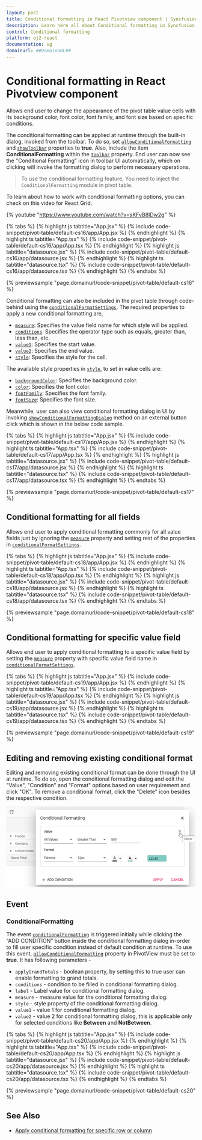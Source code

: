 ```yaml
---
layout: post
title: Conditional formatting in React Pivotview component | Syncfusion
description: Learn here all about Conditional formatting in Syncfusion React Pivotview component of Syncfusion Essential JS 2 and more.
control: Conditional formatting 
platform: ej2-react
documentation: ug
domainurl: ##DomainURL##
---
```


# Conditional formatting in React Pivotview component

Allows end user to change the appearance of the pivot table value cells with its background color, font color, font family, and font size based on specific conditions.

The conditional formatting can be applied at runtime through the built-in dialog, invoked from the toolbar. To do so, set [`allowConditionalFormatting`](https://ej2.syncfusion.com/react/documentation/api/pivotview/#allowconditionalformatting) and [`showToolbar`](https://ej2.syncfusion.com/react/documentation/api/pivotview/#showtoolbar) properties to **true**. Also, include the item **ConditionalFormatting** within the [`toolbar`](https://ej2.syncfusion.com/react/documentation/api/pivotview/#toolbar) property. End user can now see the "Conditional Formatting" icon in toolbar UI automatically, which on clicking will invoke the formatting dialog to perform necessary operations.

> To use the conditional formatting feature, You need to inject the `ConditionalFormatting` module in pivot table.

To learn about how to work with conditional formatting options, you can check on this video for React Grid.

{% youtube "https://www.youtube.com/watch?v=sKFvB8lDw2g" %}

{% tabs %}
{% highlight js tabtitle="App.jsx" %}
{% include code-snippet/pivot-table/default-cs16/app/App.jsx %}
{% endhighlight %}
{% highlight ts tabtitle="App.tsx" %}
{% include code-snippet/pivot-table/default-cs16/app/App.tsx %}
{% endhighlight %}
{% highlight js tabtitle="datasource.jsx" %}
{% include code-snippet/pivot-table/default-cs16/app/datasource.jsx %}
{% endhighlight %}
{% highlight ts tabtitle="datasource.tsx" %}
{% include code-snippet/pivot-table/default-cs16/app/datasource.tsx %}
{% endhighlight %}
{% endtabs %}

 {% previewsample "page.domainurl/code-snippet/pivot-table/default-cs16" %}

Conditional formatting can also be included in the pivot table through code-behind using the [`conditionalFormatSettings`](https://ej2.syncfusion.com/react/documentation/api/pivotview/dataSourceSettings/#conditionalformatsettings). The required properties to apply a new conditional formatting are,

* [`measure`](https://ej2.syncfusion.com/react/documentation/api/pivotview/conditionalFormatSettings/#measure): Specifies the value field name for which style will be applied.
* [`conditions`](https://ej2.syncfusion.com/react/documentation/api/pivotview/conditionalFormatSettings/#conditions): Specifies the operator type such as equals, greater than, less than, etc.
* [`value1`](https://ej2.syncfusion.com/react/documentation/api/pivotview/conditionalFormatSettings/#value1): Specifies the start value.
* [`value2`](https://ej2.syncfusion.com/react/documentation/api/pivotview/conditionalFormatSettings/#value2): Specifies the end value.
* [`style`](https://ej2.syncfusion.com/react/documentation/api/pivotview/conditionalFormatSettings/#style): Specifies the style for the cell.

The available style properties in [`style`](https://ej2.syncfusion.com/react/documentation/api/pivotview/conditionalFormatSettings/#style), to set in value cells are:

* [`backgroundColor`](https://ej2.syncfusion.com/react/documentation/api/pivotview/style/#backgroundcolor): Specifies the background color.
* [`color`](https://ej2.syncfusion.com/react/documentation/api/pivotview/style/#color): Specifies the font color.
* [`fontFamily`](https://ej2.syncfusion.com/react/documentation/api/pivotview/style/#fontfamily): Specifies the font family.
* [`fontSize`](https://ej2.syncfusion.com/react/documentation/api/pivotview/style/#fontsize): Specifies the font size.

Meanwhile, user can also view conditional formatting dialog in UI by invoking [`showConditionalFormattingDialog`](https://ej2.syncfusion.com/react/documentation/api/pivotview/#showconditionalformattingdialog) method on an external button click which is shown in the below code sample.

{% tabs %}
{% highlight js tabtitle="App.jsx" %}
{% include code-snippet/pivot-table/default-cs17/app/App.jsx %}
{% endhighlight %}
{% highlight ts tabtitle="App.tsx" %}
{% include code-snippet/pivot-table/default-cs17/app/App.tsx %}
{% endhighlight %}
{% highlight js tabtitle="datasource.jsx" %}
{% include code-snippet/pivot-table/default-cs17/app/datasource.jsx %}
{% endhighlight %}
{% highlight ts tabtitle="datasource.tsx" %}
{% include code-snippet/pivot-table/default-cs17/app/datasource.tsx %}
{% endhighlight %}
{% endtabs %}

 {% previewsample "page.domainurl/code-snippet/pivot-table/default-cs17" %}

## Conditional formatting for all fields

Allows end user to apply conditional formatting commonly for all value fields just by ignoring the [`measure`](https://ej2.syncfusion.com/react/documentation/api/pivotview/conditionalFormatSettings/#measure) property and setting rest of the properties in [`conditionalFormatSettings`](https://ej2.syncfusion.com/react/documentation/api/pivotview/dataSourceSettings/#conditionalformatsettings).

{% tabs %}
{% highlight js tabtitle="App.jsx" %}
{% include code-snippet/pivot-table/default-cs18/app/App.jsx %}
{% endhighlight %}
{% highlight ts tabtitle="App.tsx" %}
{% include code-snippet/pivot-table/default-cs18/app/App.tsx %}
{% endhighlight %}
{% highlight js tabtitle="datasource.jsx" %}
{% include code-snippet/pivot-table/default-cs18/app/datasource.jsx %}
{% endhighlight %}
{% highlight ts tabtitle="datasource.tsx" %}
{% include code-snippet/pivot-table/default-cs18/app/datasource.tsx %}
{% endhighlight %}
{% endtabs %}

 {% previewsample "page.domainurl/code-snippet/pivot-table/default-cs18" %}

## Conditional formatting for specific value field

Allows end user to apply conditional formatting to a specific value field by setting the [`measure`](https://ej2.syncfusion.com/react/documentation/api/pivotview/conditionalFormatSettings/#measure) property with specific value field name in [`conditionalFormatSettings`](https://ej2.syncfusion.com/react/documentation/api/pivotview/dataSourceSettings/#conditionalformatsettings).

{% tabs %}
{% highlight js tabtitle="App.jsx" %}
{% include code-snippet/pivot-table/default-cs19/app/App.jsx %}
{% endhighlight %}
{% highlight ts tabtitle="App.tsx" %}
{% include code-snippet/pivot-table/default-cs19/app/App.tsx %}
{% endhighlight %}
{% highlight js tabtitle="datasource.jsx" %}
{% include code-snippet/pivot-table/default-cs19/app/datasource.jsx %}
{% endhighlight %}
{% highlight ts tabtitle="datasource.tsx" %}
{% include code-snippet/pivot-table/default-cs19/app/datasource.tsx %}
{% endhighlight %}
{% endtabs %}

 {% previewsample "page.domainurl/code-snippet/pivot-table/default-cs19" %}

## Editing and removing existing conditional format

Editing and removing existing conditional format can be done through the UI at runtime. To do so, open the conditional formatting dialog and edit the "Value", "Condition" and "Format" options based on user requirement and click "OK". To remove a conditional format, click the "Delete" icon besides the respective condition.  

![output](images/cformatting_remove.png)

## Event

### ConditionalFormatting

The event [`conditionalFormatting`](https://ej2.syncfusion.com/react/documentation/api/pivotview/#conditionalformatting) is triggered initially while clicking the “ADD CONDITION” button inside the conditional formatting dialog in-order to fill user specific condition instead of default condition at runtime. To use this event, [`allowConditionalFormatting`](https://ej2.syncfusion.com/react/documentation/api/pivotview/#allowconditionalformatting) property in PivotView must be set to **true**. It has following parameters -

* `applyGrandTotals` - boolean property, by setting this to true user can enable formatting to grand totals.
* `conditions` - condition to be filled in conditional formatting dialog.
* `label` - Label value for conditional formatting dialog.
* `measure` - measure value for the conditional formatting dialog.
* `style` - style property of the conditional formatting dialog.
* `value1` - value 1 for conditional formatting dialog.
* `value2` - value 2 for conditional formatting dialog, this is applicable only for selected conditions like **Between** and **NotBetween**.

{% tabs %}
{% highlight js tabtitle="App.jsx" %}
{% include code-snippet/pivot-table/default-cs20/app/App.jsx %}
{% endhighlight %}
{% highlight ts tabtitle="App.tsx" %}
{% include code-snippet/pivot-table/default-cs20/app/App.tsx %}
{% endhighlight %}
{% highlight js tabtitle="datasource.jsx" %}
{% include code-snippet/pivot-table/default-cs20/app/datasource.jsx %}
{% endhighlight %}
{% highlight ts tabtitle="datasource.tsx" %}
{% include code-snippet/pivot-table/default-cs20/app/datasource.tsx %}
{% endhighlight %}
{% endtabs %}

 {% previewsample "page.domainurl/code-snippet/pivot-table/default-cs20" %}

## See Also

* [Apply conditional formatting for specific row or column](./how-to/apply-conditional-formatting-for-specific-row-or-column)